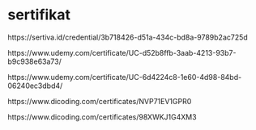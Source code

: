 # sertifikat
<p>https://sertiva.id/credential/3b718426-d51a-434c-bd8a-9789b2ac725d</p>
<p>https://www.udemy.com/certificate/UC-d52b8ffb-3aab-4213-93b7-b9c938e63a73/</p>
<p>https://www.udemy.com/certificate/UC-6d4224c8-1e60-4d98-84bd-06240ec3dbd4/</p>
<p>https://www.dicoding.com/certificates/NVP71EV1GPR0</p>
<p>https://www.dicoding.com/certificates/98XWKJ1G4XM3</p>
